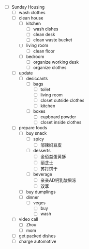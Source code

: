 
- [ ] Sunday Housing
    - [ ] wash clothes
    - [ ] clean house
        - [ ] kitchen
            - [ ] wash dishes
            - [ ] clean desk
            - [ ] clean waste bucket
        - [ ] living room
            - [ ] clean floor
        - [ ] bedroom
            - [ ] organize working desk
            - [ ] organize clothes
    - [ ] update
        - [ ] desiccants
            - [ ] bags
                - [ ] toilet
                - [ ] living room
                - [ ] closet outside clothes
                - [ ] kitchen
            - [ ] boxes
                - [ ] cupboard powder
                - [ ] closet inside clothes
    - [ ] prepare foods
        - [ ] buy snack
            - [ ] spicy
                - [ ] 邬辣妈豆皮
            - [ ] desserts
                - [ ] 金佰益蛋黄酥
                - [ ] 丽芝士
                - [ ] 苏打饼干
            - [ ] beverage
                - [ ] 亲亲AD钙乳酸果冻
                - [ ] 双萃
        - [ ] buy dumplings
        - [ ] dinner
            - [ ] veges
                - [ ] buy
                - [ ] wash
    - [ ] video call
        - [ ] Zhou
        - [ ] mom
    - [ ] get packed dishes
    - [ ] charge automotive